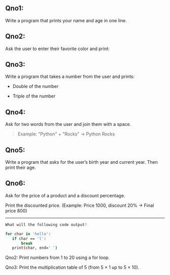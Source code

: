 ## Qno1:
Write a program that prints your name and age in one line.



## Qno2:
Ask the user to enter their favorite color and print:

## Qno3:
Write a program that takes a number from the user and prints:

- Double of the number

- Triple of the number

## Qno4:
Ask for two words from the user and join them with a space.

>Example: "Python" + "Rocks" → Python Rocks

## Qno5:
Write a program that asks for the user’s birth year and current year. Then print their age.

## Qno6:
Ask for the price of a product and a discount percentage.

Print the discounted price.
(Example: Price 1000, discount 20% → Final price 800)





---

```bash
What will the following code output?

for char in 'hello':
   if char == 'l':
       break
   print(char, end=' ')
   ```


Qno2: Print numbers from 1 to 20 using a for loop.

Qno3: Print the multiplication table of 5 (from 5 × 1 up to 5 × 10).